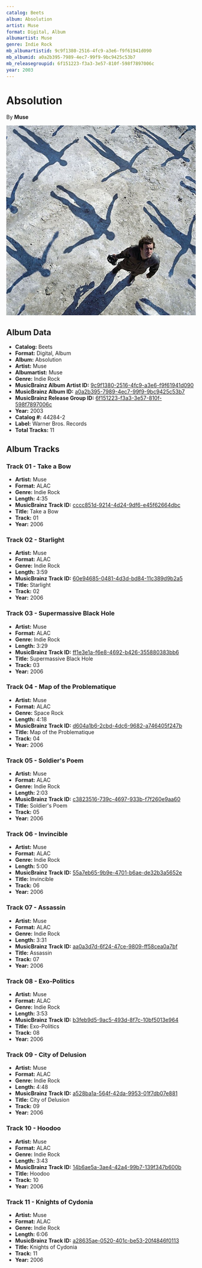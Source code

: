 ```yaml
---
catalog: Beets
album: Absolution
artist: Muse
format: Digital, Album
albumartist: Muse
genre: Indie Rock
mb_albumartistid: 9c9f1380-2516-4fc9-a3e6-f9f61941d090
mb_albumid: a0a2b395-7989-4ec7-99f9-9bc9425c53b7
mb_releasegroupid: 6f151223-f3a3-3e57-810f-598f7897006c
year: 2003
---
```


# Absolution

By **Muse**

![](../../assets/beetscovers/Muse-Absolution.jpg)

## Album Data

- **Catalog:** Beets
- **Format:** Digital, Album
- **Album:** Absolution
- **Artist:** Muse
- **Albumartist:** Muse
- **Genre:** Indie Rock
- **MusicBrainz Album Artist ID:** [9c9f1380-2516-4fc9-a3e6-f9f61941d090](https://musicbrainz.org/artist/9c9f1380-2516-4fc9-a3e6-f9f61941d090)
- **MusicBrainz Album ID:** [a0a2b395-7989-4ec7-99f9-9bc9425c53b7](https://musicbrainz.org/release/a0a2b395-7989-4ec7-99f9-9bc9425c53b7)
- **MusicBrainz Release Group ID:** [6f151223-f3a3-3e57-810f-598f7897006c](https://musicbrainz.org/release-group/6f151223-f3a3-3e57-810f-598f7897006c)
- **Year:** 2003
- **Catalog #:** 44284-2
- **Label:** Warner Bros. Records
- **Total Tracks:** 11

## Album Tracks

### Track 01 - Take a Bow

- **Artist:** Muse
- **Format:** ALAC
- **Genre:** Indie Rock
- **Length:** 4:35
- **MusicBrainz Track ID:** [cccc851d-9214-4d24-9df6-e45f62664dbc](https://musicbrainz.org/recording/cccc851d-9214-4d24-9df6-e45f62664dbc)
- **Title:** Take a Bow
- **Track:** 01
- **Year:** 2006

### Track 02 - Starlight

- **Artist:** Muse
- **Format:** ALAC
- **Genre:** Indie Rock
- **Length:** 3:59
- **MusicBrainz Track ID:** [60e94685-0481-4d3d-bd84-11c389d9b2a5](https://musicbrainz.org/recording/60e94685-0481-4d3d-bd84-11c389d9b2a5)
- **Title:** Starlight
- **Track:** 02
- **Year:** 2006

### Track 03 - Supermassive Black Hole

- **Artist:** Muse
- **Format:** ALAC
- **Genre:** Indie Rock
- **Length:** 3:29
- **MusicBrainz Track ID:** [ff1e3e1a-f6e8-4692-b426-355880383bb6](https://musicbrainz.org/recording/ff1e3e1a-f6e8-4692-b426-355880383bb6)
- **Title:** Supermassive Black Hole
- **Track:** 03
- **Year:** 2006

### Track 04 - Map of the Problematique

- **Artist:** Muse
- **Format:** ALAC
- **Genre:** Space Rock
- **Length:** 4:18
- **MusicBrainz Track ID:** [d604a1b6-2cbd-4dc6-9682-a746405f247b](https://musicbrainz.org/recording/d604a1b6-2cbd-4dc6-9682-a746405f247b)
- **Title:** Map of the Problematique
- **Track:** 04
- **Year:** 2006

### Track 05 - Soldier's Poem

- **Artist:** Muse
- **Format:** ALAC
- **Genre:** Indie Rock
- **Length:** 2:03
- **MusicBrainz Track ID:** [c3823516-739c-4697-933b-f7f260e9aa60](https://musicbrainz.org/recording/c3823516-739c-4697-933b-f7f260e9aa60)
- **Title:** Soldier's Poem
- **Track:** 05
- **Year:** 2006

### Track 06 - Invincible

- **Artist:** Muse
- **Format:** ALAC
- **Genre:** Indie Rock
- **Length:** 5:00
- **MusicBrainz Track ID:** [55a7eb65-9b9e-4701-b6ae-de32b3a5652e](https://musicbrainz.org/recording/55a7eb65-9b9e-4701-b6ae-de32b3a5652e)
- **Title:** Invincible
- **Track:** 06
- **Year:** 2006

### Track 07 - Assassin

- **Artist:** Muse
- **Format:** ALAC
- **Genre:** Indie Rock
- **Length:** 3:31
- **MusicBrainz Track ID:** [aa0a3d7d-6f24-47ce-9809-ff58cea0a7bf](https://musicbrainz.org/recording/aa0a3d7d-6f24-47ce-9809-ff58cea0a7bf)
- **Title:** Assassin
- **Track:** 07
- **Year:** 2006

### Track 08 - Exo-Politics

- **Artist:** Muse
- **Format:** ALAC
- **Genre:** Indie Rock
- **Length:** 3:53
- **MusicBrainz Track ID:** [b3feb9d5-9ac5-493d-8f7c-10bf5013e964](https://musicbrainz.org/recording/b3feb9d5-9ac5-493d-8f7c-10bf5013e964)
- **Title:** Exo-Politics
- **Track:** 08
- **Year:** 2006

### Track 09 - City of Delusion

- **Artist:** Muse
- **Format:** ALAC
- **Genre:** Indie Rock
- **Length:** 4:48
- **MusicBrainz Track ID:** [a528ba1a-564f-42da-9953-01f7db07e881](https://musicbrainz.org/recording/a528ba1a-564f-42da-9953-01f7db07e881)
- **Title:** City of Delusion
- **Track:** 09
- **Year:** 2006

### Track 10 - Hoodoo

- **Artist:** Muse
- **Format:** ALAC
- **Genre:** Indie Rock
- **Length:** 3:43
- **MusicBrainz Track ID:** [14b6ae5a-3ae4-42a4-99b7-139f347b600b](https://musicbrainz.org/recording/14b6ae5a-3ae4-42a4-99b7-139f347b600b)
- **Title:** Hoodoo
- **Track:** 10
- **Year:** 2006

### Track 11 - Knights of Cydonia

- **Artist:** Muse
- **Format:** ALAC
- **Genre:** Indie Rock
- **Length:** 6:06
- **MusicBrainz Track ID:** [a28635ae-0520-401c-be53-20f4846f0113](https://musicbrainz.org/recording/a28635ae-0520-401c-be53-20f4846f0113)
- **Title:** Knights of Cydonia
- **Track:** 11
- **Year:** 2006

